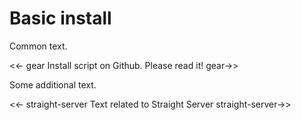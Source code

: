 # Basic install 

Common text.

<<- gear
Install script on Github.
Please read it!
gear->>

Some additional text.

<<- straight-server
Text related to Straight Server
straight-server->>
